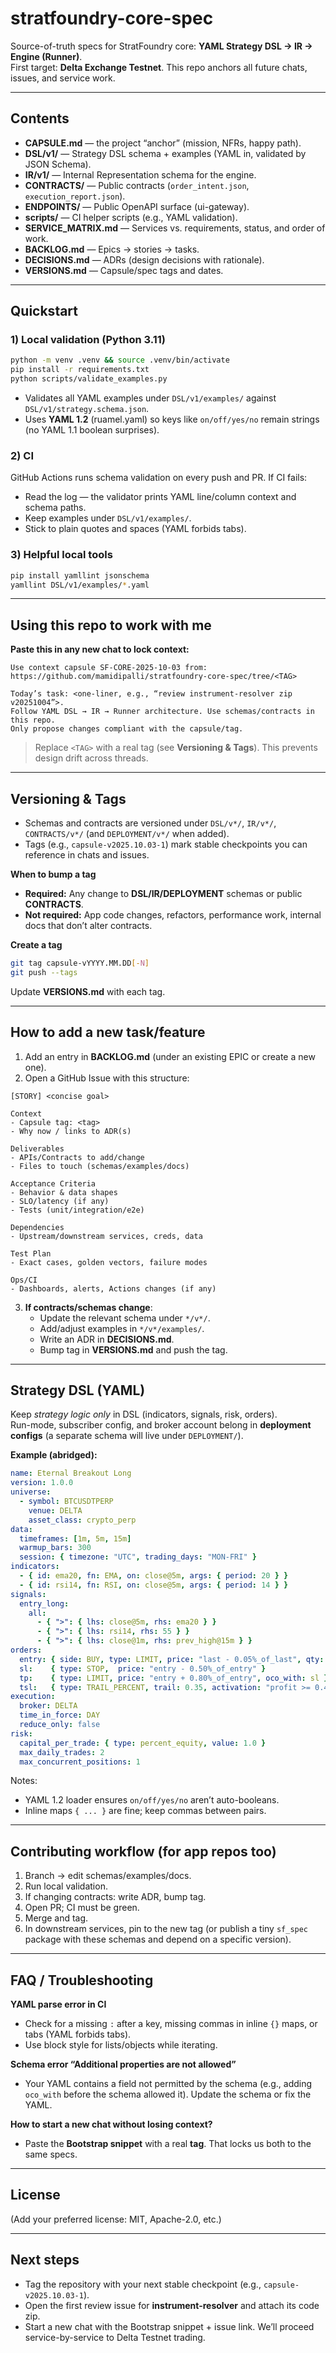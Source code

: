 # stratfoundry-core-spec

Source-of-truth specs for StratFoundry core: **YAML Strategy DSL → IR → Engine (Runner)**.  
First target: **Delta Exchange Testnet**. This repo anchors all future chats, issues, and service work.

---

## Contents

- **CAPSULE.md** — the project “anchor” (mission, NFRs, happy path).
- **DSL/v1/** — Strategy DSL schema + examples (YAML in, validated by JSON Schema).
- **IR/v1/** — Internal Representation schema for the engine.
- **CONTRACTS/** — Public contracts (`order_intent.json`, `execution_report.json`).
- **ENDPOINTS/** — Public OpenAPI surface (ui-gateway).
- **scripts/** — CI helper scripts (e.g., YAML validation).
- **SERVICE_MATRIX.md** — Services vs. requirements, status, and order of work.
- **BACKLOG.md** — Epics → stories → tasks.
- **DECISIONS.md** — ADRs (design decisions with rationale).
- **VERSIONS.md** — Capsule/spec tags and dates.

---

## Quickstart

### 1) Local validation (Python 3.11)

```bash
python -m venv .venv && source .venv/bin/activate
pip install -r requirements.txt
python scripts/validate_examples.py
```

- Validates all YAML examples under `DSL/v1/examples/` against `DSL/v1/strategy.schema.json`.
- Uses **YAML 1.2** (ruamel.yaml) so keys like `on/off/yes/no` remain strings (no YAML 1.1 boolean surprises).

### 2) CI

GitHub Actions runs schema validation on every push and PR. If CI fails:
- Read the log — the validator prints YAML line/column context and schema paths.
- Keep examples under `DSL/v1/examples/`.
- Stick to plain quotes and spaces (YAML forbids tabs).

### 3) Helpful local tools

```bash
pip install yamllint jsonschema
yamllint DSL/v1/examples/*.yaml
```

---

## Using this repo to work with me

**Paste this in any new chat to lock context:**

```
Use context capsule SF-CORE-2025-10-03 from:
https://github.com/mamidipalli/stratfoundry-core-spec/tree/<TAG>

Today’s task: <one-liner, e.g., “review instrument-resolver zip v20251004”>.
Follow YAML DSL → IR → Runner architecture. Use schemas/contracts in this repo.
Only propose changes compliant with the capsule/tag.
```

> Replace `<TAG>` with a real tag (see **Versioning & Tags**). This prevents design drift across threads.

---

## Versioning & Tags

- Schemas and contracts are versioned under `DSL/v*/`, `IR/v*/`, `CONTRACTS/v*/` (and `DEPLOYMENT/v*/` when added).
- Tags (e.g., `capsule-v2025.10.03-1`) mark stable checkpoints you can reference in chats and issues.

**When to bump a tag**

- **Required:** Any change to **DSL/IR/DEPLOYMENT** schemas or public **CONTRACTS**.
- **Not required:** App code changes, refactors, performance work, internal docs that don’t alter contracts.

**Create a tag**

```bash
git tag capsule-vYYYY.MM.DD[-N]
git push --tags
```

Update **VERSIONS.md** with each tag.

---

## How to add a new task/feature

1) Add an entry in **BACKLOG.md** (under an existing EPIC or create a new one).
2) Open a GitHub Issue with this structure:

```
[STORY] <concise goal>

Context
- Capsule tag: <tag>
- Why now / links to ADR(s)

Deliverables
- APIs/Contracts to add/change
- Files to touch (schemas/examples/docs)

Acceptance Criteria
- Behavior & data shapes
- SLO/latency (if any)
- Tests (unit/integration/e2e)

Dependencies
- Upstream/downstream services, creds, data

Test Plan
- Exact cases, golden vectors, failure modes

Ops/CI
- Dashboards, alerts, Actions changes (if any)
```

3) **If contracts/schemas change**:
   - Update the relevant schema under `*/v*/`.
   - Add/adjust examples in `*/v*/examples/`.
   - Write an ADR in **DECISIONS.md**.
   - Bump tag in **VERSIONS.md** and push the tag.

---

## Strategy DSL (YAML)

Keep *strategy logic only* in DSL (indicators, signals, risk, orders).  
Run-mode, subscriber config, and broker account belong in **deployment configs** (a separate schema will live under `DEPLOYMENT/`).

**Example (abridged):**

```yaml
name: Eternal Breakout Long
version: 1.0.0
universe:
  - symbol: BTCUSDTPERP
    venue: DELTA
    asset_class: crypto_perp
data:
  timeframes: [1m, 5m, 15m]
  warmup_bars: 300
  session: { timezone: "UTC", trading_days: "MON-FRI" }
indicators:
  - { id: ema20, fn: EMA, on: close@5m, args: { period: 20 } }
  - { id: rsi14, fn: RSI, on: close@5m, args: { period: 14 } }
signals:
  entry_long:
    all:
      - { ">": { lhs: close@5m, rhs: ema20 } }
      - { ">": { lhs: rsi14, rhs: 55 } }
      - { ">": { lhs: close@1m, rhs: prev_high@15m } }
orders:
  entry: { side: BUY, type: LIMIT, price: "last - 0.05%_of_last", qty: risk_based }
  sl:    { type: STOP,  price: "entry - 0.50%_of_entry" }
  tp:    { type: LIMIT, price: "entry + 0.80%_of_entry", oco_with: sl }
  tsl:   { type: TRAIL_PERCENT, trail: 0.35, activation: "profit >= 0.40%" }
execution:
  broker: DELTA
  time_in_force: DAY
  reduce_only: false
risk:
  capital_per_trade: { type: percent_equity, value: 1.0 }
  max_daily_trades: 2
  max_concurrent_positions: 1
```

Notes:
- YAML 1.2 loader ensures `on/off/yes/no` aren’t auto-booleans.
- Inline maps `{ ... }` are fine; keep commas between pairs.

---

## Contributing workflow (for app repos too)

1) Branch → edit schemas/examples/docs.  
2) Run local validation.  
3) If changing contracts: write ADR, bump tag.  
4) Open PR; CI must be green.  
5) Merge and tag.  
6) In downstream services, pin to the new tag (or publish a tiny `sf_spec` package with these schemas and depend on a specific version).

---

## FAQ / Troubleshooting

**YAML parse error in CI**  
- Check for a missing `:` after a key, missing commas in inline `{}` maps, or tabs (YAML forbids tabs).
- Use block style for lists/objects while iterating.

**Schema error “Additional properties are not allowed”**  
- Your YAML contains a field not permitted by the schema (e.g., adding `oco_with` before the schema allowed it). Update the schema or fix the YAML.

**How to start a new chat without losing context?**  
- Paste the **Bootstrap snippet** with a real **tag**. That locks us both to the same specs.

---

## License

(Add your preferred license: MIT, Apache-2.0, etc.)

---

## Next steps

- Tag the repository with your next stable checkpoint (e.g., `capsule-v2025.10.03-1`).
- Open the first review issue for **instrument-resolver** and attach its code zip.
- Start a new chat with the Bootstrap snippet + issue link. We’ll proceed service-by-service to Delta Testnet trading.
